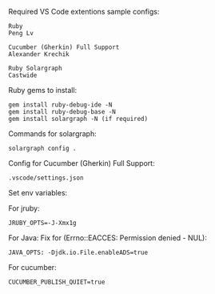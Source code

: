 Required VS Code extentions sample configs:
```
Ruby
Peng Lv
```
```
Cucumber (Gherkin) Full Support
Alexander Krechik
```
```
Ruby Solargraph
Castwide
```

Ruby gems to install:
```
gem install ruby-debug-ide -N
gem install ruby-debug-base -N
gem install solargraph -N (if required)
```

Commands for solargraph:
``` 
solargraph config . 
```

Config for Cucumber (Gherkin) Full Support:
```
.vscode/settings.json 
```

Set env variables:

For jruby:
```
JRUBY_OPTS=-J-Xmx1g
```

For Java: Fix for (Errno::EACCES: Permission denied - NUL):
```
JAVA_OPTS: -Djdk.io.File.enableADS=true
```

For cucumber:
```
CUCUMBER_PUBLISH_QUIET=true
```
